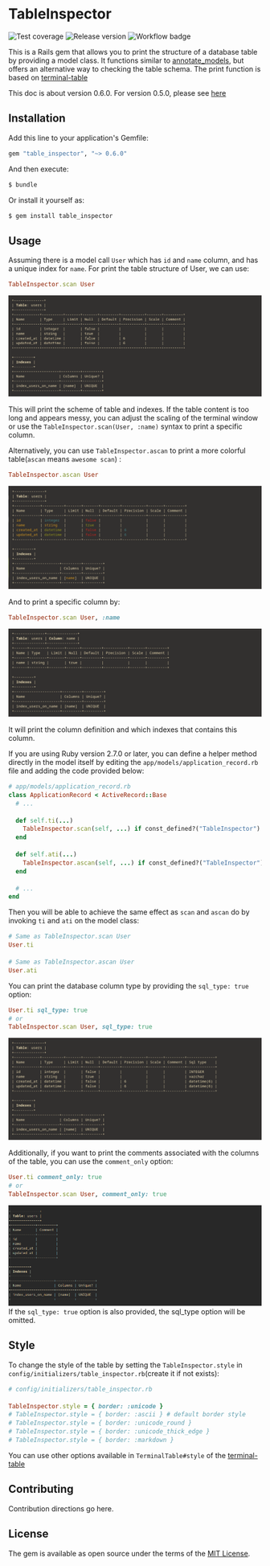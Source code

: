 # TableInspector
![Test coverage](https://img.shields.io/badge/Test_coverage-96.71%25-green)
![Release version](https://img.shields.io/badge/Release-v0.6.0-green)
![Workflow badge](https://github.com/otorain/table_inspector/actions/workflows/run_test.yml/badge.svg)

This is a Rails gem that allows you to print the structure of a database table by providing a model class.
It functions similar to [annotate_models](https://github.com/ctran/annotate_models), but offers an alternative way to checking the table schema.
The print function is based on [terminal-table](https://github.com/tj/terminal-table)

This doc is about version 0.6.0. For version 0.5.0, please see [here](https://github.com/otorain/table_inspector/tree/v0.5.5)

## Installation
Add this line to your application's Gemfile:

```ruby
gem "table_inspector", "~> 0.6.0"
```

And then execute:
```bash
$ bundle
```

Or install it yourself as:
```bash
$ gem install table_inspector
```

## Usage
Assuming there is a model call `User` which has `id` and `name` column, and has a unique index for `name`.
For print the table structure of User, we can use: 
```ruby
TableInspector.scan User
```

![TableInspect scan table](/img/table_inspector_scan_table_3.png)

This will print the scheme of table and indexes. 
If the table content is too long and appears messy, you can adjust the scaling of the terminal window or use the `TableInspector.scan(User, :name)` syntax to print a specific column. 

Alternatively, you can use `TableInspector.ascan` to print a more colorful table(`ascan` means `awesome scan`) :
```ruby
TableInspector.ascan User
```
![TableInspect ascan table](/img/table_inspector_ascan_table_3.png)

And to print a specific column by:

```ruby
TableInspector.scan User, :name
```
![Table Inspector scan column](/img/table_inspector_scan_column_3.png)

It will print the column definition and which indexes that contains this column.

If you are using Ruby version 2.7.0 or later, you can define a helper method directly in the model itself by editing the `app/models/application_record.rb` file and adding the code provided below:
```ruby
# app/models/application_record.rb
class ApplicationRecord < ActiveRecord::Base
  # ...

  def self.ti(...)
    TableInspector.scan(self, ...) if const_defined?("TableInspector")
  end

  def self.ati(...)
    TableInspector.ascan(self, ...) if const_defined?("TableInspector")
  end
  
  # ...
end
```
Then you will be able to achieve the same effect as `scan` and `ascan` do by invoking `ti` and `ati` on the model class:

```ruby
# Same as TableInspector.scan User
User.ti

# Same as TableInspector.ascan User
User.ati
```

You can print the database column type by providing the `sql_type: true` option:
```ruby
User.ti sql_type: true
# or 
TableInspector.scan User, sql_type: true
```
![Table Inspector scan table column with sql type](/img/table_inspector_scan_table_with_sql_type_3.png)

Additionally, if you want to print the comments associated with the columns of the table, you can use the `comment_only` option:
```ruby
User.ti comment_only: true
# or
TableInspector.scan User, comment_only: true
```
![Table Inspector scan table comment only](/img/table_inspector_scan_table_comment_only.png)
If the `sql_type: true` option is also provided, the sql_type option will be omitted.

## Style
To change the style of the table by setting the `TableInspector.style` in `config/initializers/table_inspector.rb`(create it if not exists): 
```ruby
# config/initializers/table_inspector.rb

TableInspector.style = { border: :unicode }
# TableInspector.style = { border: :ascii } # default border style
# TableInspector.style = { border: :unicode_round }
# TableInspector.style = { border: :unicode_thick_edge } 
# TableInspector.style = { border: :markdown }
```
You can use other options available in `TerminalTable#style` of the [terminal-table](https://github.com/tj/terminal-table) 

## Contributing
Contribution directions go here.

## License
The gem is available as open source under the terms of the [MIT License](https://opensource.org/licenses/MIT).
